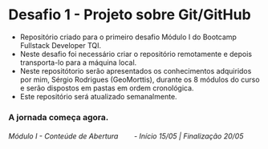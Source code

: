 # Desafio 1 - Projeto sobre Git/GitHub

- Repositório criado para o primeiro desafio Módulo I do Bootcamp Fullstack Developer TQI.
- Neste desafio foi necessário criar o repositório remotamente e depois transporta-lo para a máquina local.
- Neste repositótorio serão apresentados os conhecimentos adquiridos por mim, Sérgio Rodrigues (GeoMorttis), durante os 8 módulos do curso e serão dispostos em pastas em ordem cronológica.
- Este repositório será atualizado semanalmente.

### A jornada começa agora.

###### Módulo I - Conteúde de Abertura        - Início 15/05 | Finalização 20/05

